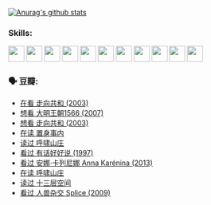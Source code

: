 
[![Anurag's github stats](https://github-readme-stats.vercel.app/api?username=w940853815)](https://github.com/anuraghazra/github-readme-stats)

### Skills:

<code><img height="32" src="https://cdn.jsdelivr.net/npm/simple-icons@v5/icons/python.svg"></code>
<code><img height="32" src="https://cdn.jsdelivr.net/npm/simple-icons@v5/icons/javascript.svg"></code>
<code><img height="32" src="https://cdn.jsdelivr.net/npm/simple-icons@v5/icons/django.svg"></code>
<code><img height="32" src="https://cdn.jsdelivr.net/npm/simple-icons@v5/icons/flask.svg"></code>
<code><img height="32" src="https://cdn.jsdelivr.net/npm/simple-icons@v5/icons/vuetify.svg"></code>
<code><img height="32" src="https://cdn.jsdelivr.net/npm/simple-icons@v5/icons/git.svg"></code>
<code><img height="32" src="https://cdn.jsdelivr.net/npm/simple-icons@v5/icons/docker.svg"></code>
<code><img height="32" src="https://cdn.jsdelivr.net/npm/simple-icons@v5/icons/postgresql.svg"></code>
<code><img height="32" src="https://cdn.jsdelivr.net/npm/simple-icons@v5/icons/elasticsearch.svg"></code>
<code><img height="32" src="https://cdn.jsdelivr.net/npm/simple-icons@v5/icons/macos.svg"></code>
<code><img height="32" src="https://cdn.jsdelivr.net/npm/simple-icons@v5/icons/linux.svg"></code>

### 🗣 豆瓣:

<!-- DOUBAN-ACTIVITIES:START -->
- [在看 走向共和‎ (2003)](https://www.douban.com/people/136069238/status/3711470443/?_i=41334489)
- [想看 大明王朝1566‎ (2007)](https://www.douban.com/people/136069238/status/3710980213/?_i=41334489)
- [想看 走向共和‎ (2003)](https://www.douban.com/people/136069238/status/3710980002/?_i=41334489)
- [在读 置身事内](https://www.douban.com/people/136069238/status/3710472151/?_i=41334490)
- [读过 呼啸山庄](https://www.douban.com/people/136069238/status/3710470617/?_i=41334490)
- [看过 有话好好说‎ (1997)](https://www.douban.com/people/136069238/status/3709833172/?_i=41334490)
- [看过 安娜·卡列尼娜 Anna Karénina‎ (2013)](https://www.douban.com/people/136069238/status/3708942010/?_i=41334490)
- [在读 呼啸山庄](https://www.douban.com/people/136069238/status/3701626992/?_i=41334490)
- [读过 十三层空间](https://www.douban.com/people/136069238/status/3700755247/?_i=41334490)
- [看过 人兽杂交 Splice‎ (2009)](https://www.douban.com/people/136069238/status/3700243036/?_i=41334490)
<!-- DOUBAN-ACTIVITIES:END -->
<!--
**w940853815/w940853815** is a ✨ _special_ ✨ repository because its `README.md` (this file) appears on your GitHub profile.

Here are some ideas to get you started:

- 🔭 I’m currently working on ...
- 🌱 I’m currently learning ...
- 👯 I’m looking to collaborate on ...
- 🤔 I’m looking for help with ...
- 💬 Ask me about ...
- 📫 How to reach me: ...
- 😄 Pronouns: ...
- ⚡ Fun fact: ...
-->
